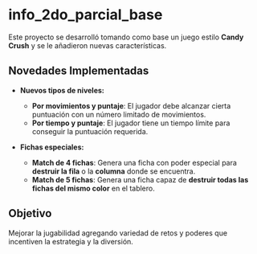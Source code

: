 # info_2do_parcial_base

Este proyecto se desarrolló tomando como base un juego estilo **Candy Crush** y se le añadieron nuevas características.

## Novedades Implementadas

- **Nuevos tipos de niveles:**
  -  **Por movimientos y puntaje**: El jugador debe alcanzar cierta puntuación con un número limitado de movimientos.
  -  **Por tiempo y puntaje**: El jugador tiene un tiempo límite para conseguir la puntuación requerida.

- **Fichas especiales:**
  -  **Match de 4 fichas**: Genera una ficha con poder especial para **destruir la fila** o la **columna** donde se encuentra.
  -  **Match de 5 fichas**: Genera una ficha capaz de **destruir todas las fichas del mismo color** en el tablero.

##  Objetivo

Mejorar la jugabilidad agregando variedad de retos y poderes que incentiven la estrategia y la diversión.

